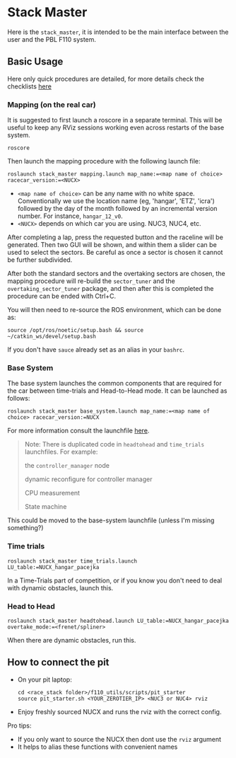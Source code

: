 # Stack Master
Here is the `stack_master`, it is intended to be the main interface between the user and the PBL F110 system.

## Basic Usage
Here only quick procedures are detailed, for more details check the checklists [here](./checklists/)

### Mapping (on the real car)
It is suggested to first launch a roscore in a separate terminal. This will be useful to keep any RViz sessions working even across restarts of the base system.
```shell
roscore
```

Then launch the mapping procedure with the following launch file:
```shell
roslaunch stack_master mapping.launch map_name:=<map name of choice> racecar_version:=<NUCX>
```

  - `<map name of choice>` can be any name with no white space. Conventionally we use the location name (eg, 'hangar', 'ETZ', 'icra') followed by the day of the month followed by an incremental version number. For instance, `hangar_12_v0`.
  - `<NUCX>` depends on which car you are using. NUC3, NUC4, etc.

After completing a lap, press the requested button and the raceline will be generated. Then two GUI will be shown, and within them a slider can be used to select the sectors.
Be careful as once a sector is chosen it cannot be further subdivided.

After both the standard sectors and the overtaking sectors are chosen, the mapping procedure will re-build the `sector_tuner` and the `overtaking_sector_tuner` package, and then after this is completed the procedure can be ended with Ctrl+C.

You will then need to re-source the ROS environment, which can be done as:
```shell
source /opt/ros/noetic/setup.bash && source ~/catkin_ws/devel/setup.bash
```

If you don't have `sauce` already set as an alias in your `bashrc`.

### Base System

The base system launches the common components that are required for the car between time-trials and Head-to-Head mode. It can be launched as follows:

```shell
roslaunch stack_master base_system.launch map_name:=<map name of choice> racecar_version:=NUCX
```

For more information consult the launchfile [here](./launch/base_system.launch).

> Note: There is duplicated code in `headtohead` and  `time_trials` launchfiles. For example:
>
> the `controller_manager` node
> 
> dynamic reconfigure for controller manager
>
> CPU measurement
>
> State machine

This could be moved to the base-system launchfile (unless I'm missing something?)

### Time trials
```shell
roslaunch stack_master time_trials.launch LU_table:=NUCX_hangar_pacejka
```

In a Time-Trials part of competition, or if you know you don't need to deal with dynamic obstacles, launch this.

### Head to Head
```shell
roslaunch stack_master headtohead.launch LU_table:=NUCX_hangar_pacejka overtake_mode:=<frenet/spliner>
```

When there are dynamic obstacles, run this.

## How to connect the pit
- On your pit laptop:
  ```shell
  cd <race_stack folder>/f110_utils/scripts/pit_starter
  source pit_starter.sh <YOUR_ZEROTIER_IP> <NUC3 or NUC4> rviz
  ```
- Enjoy freshly sourced NUCX and runs the rviz with the correct config.

Pro tips:
- If you only want to source the NUCX then dont use the `rviz` argument
- It helps to alias these functions with convenient names
